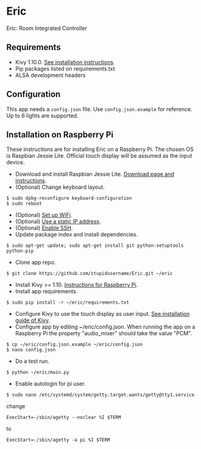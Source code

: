 Eric
====

Eric: Room Integrated Controller

Requirements
------------

* Kivy 1.10.0. [See installation instructions](https://kivy.org/docs/installation/installation.html).
* Pip packages listed on requirements.txt
* ALSA development headers

Configuration
-------------

This app needs a `config.json` file. Use `config.json.example` for reference.
Up to 6 lights are supported.

Installation on Raspberry Pi
----------------------------

These instructions are for installing Eric on a Raspberry Pi.
The chosen OS is Raspbian Jessie Lite.
Official touch display will be assumed as the input device.

* Download and install Raspbian Jessie Lite. [Download page and instructions](https://www.raspberrypi.org/downloads/raspbian/).
* (Optional) Change keyboard layout.
```
$ sudo dpkg-reconfigure keyboard-configuration
$ sudo reboot
```
* (Optional) [Set up WiFi](https://www.raspberrypi.org/documentation/configuration/wireless/wireless-cli.md).
* (Optional) [Use a static IP address](https://www.modmypi.com/blog/how-to-give-your-raspberry-pi-a-static-ip-address-update).
* (Optional) [Enable SSH](https://www.raspberrypi.org/documentation/remote-access/ssh/).
* Update package index and install dependencies.
```
$ sudo apt-get update; sudo apt-get install git python-setuptools python-pip
```
* Clone app repo.
```
$ git clone https://github.com/stupidusername/Eric.git ~/eric
```
* Install Kivy >= 1.10. [Instructions for Raspberry Pi](https://kivy.org/docs/installation/installation-rpi.html).
* Install app requirements.
```
$ sudo pip install -r ~/eric/requirements.txt
```
* Configure Kivy to use the touch display as user input. [See installation guide of Kivy](https://kivy.org/docs/installation/installation-rpi.html#using-official-rpi-touch-display).
* Configure app by editing ~/eric/config.json. When running the app on a Raspberry Pi the property "audio_mixer" should take the value "PCM".
```
$ cp ~/eric/config.json.example ~/eric/config.json
$ nano config.json
```
* Do a test run.
```
$ python ~/eric/main.py
```
* Enable autologin for pi user.
```
$ sudo nano /etc/systemd/system/getty.target.wants/getty@tty1.service
```
change
```
ExecStart=-/sbin/agetty --noclear %I $TERM
```
to
```
ExecStart=-/sbin/agetty -a pi %I $TERM
```

